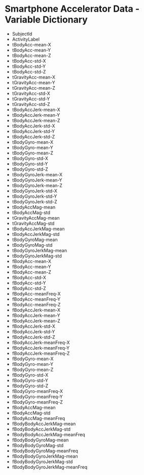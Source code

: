 Smartphone Accelerator Data - Variable Dictionary
========================================================

* SubjectId
* ActivityLabel 
* tBodyAcc-mean-X
* tBodyAcc-mean-Y 
* tBodyAcc-mean-Z 
* tBodyAcc-std-X
* tBodyAcc-std-Y
* tBodyAcc-std-Z 
* tGravityAcc-mean-X 
* tGravityAcc-mean-Y 
* tGravityAcc-mean-Z 
* tGravityAcc-std-X
* tGravityAcc-std-Y
* tGravityAcc-std-Z
* tBodyAccJerk-mean-X 
* tBodyAccJerk-mean-Y 
* tBodyAccJerk-mean-Z 
* tBodyAccJerk-std-X 
* tBodyAccJerk-std-Y 
* tBodyAccJerk-std-Z 
* tBodyGyro-mean-X 
* tBodyGyro-mean-Y 
* tBodyGyro-mean-Z 
* tBodyGyro-std-X 
* tBodyGyro-std-Y 
* tBodyGyro-std-Z 
* tBodyGyroJerk-mean-X
* tBodyGyroJerk-mean-Y
* tBodyGyroJerk-mean-Z 
* tBodyGyroJerk-std-X
* tBodyGyroJerk-std-Y
* tBodyGyroJerk-std-Z 
* tBodyAccMag-mean
* tBodyAccMag-std 
* tGravityAccMag-mean 
* tGravityAccMag-std 
* tBodyAccJerkMag-mean
* tBodyAccJerkMag-std 
* tBodyGyroMag-mean 
* tBodyGyroMag-std
* tBodyGyroJerkMag-mean
* tBodyGyroJerkMag-std 
* fBodyAcc-mean-X 
* fBodyAcc-mean-Y 
* fBodyAcc-mean-Z 
* fBodyAcc-std-X
* fBodyAcc-std-Y 
* fBodyAcc-std-Z 
* fBodyAcc-meanFreq-X
* fBodyAcc-meanFreq-Y
* fBodyAcc-meanFreq-Z 
* fBodyAccJerk-mean-X 
* fBodyAccJerk-mean-Y 
* fBodyAccJerk-mean-Z
* fBodyAccJerk-std-X 
* fBodyAccJerk-std-Y 
* fBodyAccJerk-std-Z 
* fBodyAccJerk-meanFreq-X 
* fBodyAccJerk-meanFreq-Y 
* fBodyAccJerk-meanFreq-Z
* fBodyGyro-mean-X
* fBodyGyro-mean-Y 
* fBodyGyro-mean-Z 
* fBodyGyro-std-X 
* fBodyGyro-std-Y
* fBodyGyro-std-Z 
* fBodyGyro-meanFreq-X 
* fBodyGyro-meanFreq-Y 
* fBodyGyro-meanFreq-Z 
* fBodyAccMag-mean
* fBodyAccMag-std
* fBodyAccMag-meanFreq
* fBodyBodyAccJerkMag-mean
* fBodyBodyAccJerkMag-std 
* fBodyBodyAccJerkMag-meanFreq
* fBodyBodyGyroMag-mean
* fBodyBodyGyroMag-std
* fBodyBodyGyroMag-meanFreq 
* fBodyBodyGyroJerkMag-mean 
* fBodyBodyGyroJerkMag-std
* fBodyBodyGyroJerkMag-meanFreq

